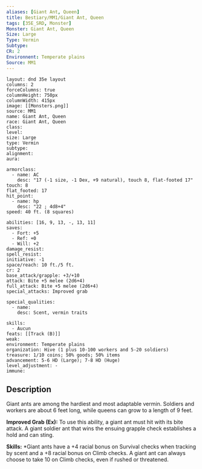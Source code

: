 ```yaml
---
aliases: [Giant Ant, Queen]
title: Bestiary/MM1/Giant Ant, Queen
tags: [35E_SRD, Monster]
Monster: Giant Ant, Queen
Size: Large
Type: Vermin
Subtype: 
CR: 2
Environnent: Temperate plains
Source: MM1
---
```


```statblock
layout: dnd 35e layout
columns: 2
forceColumns: true
columnHeight: 750px
columnWidth: 415px
image: [[Monsters.png]]
source: MM1
name: Giant Ant, Queen
race: Giant Ant, Queen
class: 
level: 
size: Large
type: Vermin
subtype: 
alignment: 
aura: 

armorclass:
  - name: AC
    desc: "17 (-1 size, -1 Dex, +9 natural), touch 8, flat-footed 17"
touch: 8
flat_footed: 17
hit_point:
  - name: hp
    desc: "22 ; 4d8+4"
speed: 40 ft. (8 squares)

abilities: [16, 9, 13, -, 13, 11]
saves:
  - Fort: +5
  - Ref: +0
  - Will: +2
damage_resist: 
spell_resist: 
initiative: -1
space/reach: 10 ft./5 ft.
cr: 2
base_attack/grapple: +3/+10
attack: Bite +5 melee (2d6+4)
full_attack: Bite +5 melee (2d6+4)
special_attacks: Improved grab

special_qualities:
  - name: 
    desc: Scent, vermin traits

skills:
  - Aucun
feats: [[Track (B)]]
weak: 
environment: Temperate plains
organization: Hive (1 plus 10-100 workers and 5-20 soldiers)
treasure: 1/10 coins; 50% goods; 50% items
advancement: 5-6 HD (Large); 7-8 HD (Huge)
level_adjustment: -
immune: 
```

## Description

<p>Giant ants are among the hardiest and most adaptable vermin. Soldiers and workers are about 6 feet long, while queens can grow to a length of 9 feet.</p>
<p>
            <b>Improved Grab (Ex):</b> To use this ability, a giant ant must hit with its bite attack. A giant soldier ant that wins the ensuing grapple check establishes a hold and can sting.</p>
<p>
            <b>Skills:</b> *Giant ants have a +4 racial bonus on Survival checks when tracking by scent and a +8 racial bonus on Climb checks. A giant ant can always choose to take 10 on Climb checks, even if rushed or threatened.</p>